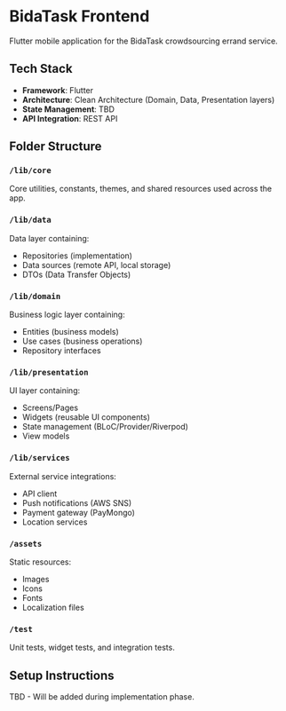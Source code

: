 # BidaTask Frontend

Flutter mobile application for the BidaTask crowdsourcing errand service.

## Tech Stack
- **Framework**: Flutter
- **Architecture**: Clean Architecture (Domain, Data, Presentation layers)
- **State Management**: TBD
- **API Integration**: REST API

## Folder Structure

### `/lib/core`
Core utilities, constants, themes, and shared resources used across the app.

### `/lib/data`
Data layer containing:
- Repositories (implementation)
- Data sources (remote API, local storage)
- DTOs (Data Transfer Objects)

### `/lib/domain`
Business logic layer containing:
- Entities (business models)
- Use cases (business operations)
- Repository interfaces

### `/lib/presentation`
UI layer containing:
- Screens/Pages
- Widgets (reusable UI components)
- State management (BLoC/Provider/Riverpod)
- View models

### `/lib/services`
External service integrations:
- API client
- Push notifications (AWS SNS)
- Payment gateway (PayMongo)
- Location services

### `/assets`
Static resources:
- Images
- Icons
- Fonts
- Localization files

### `/test`
Unit tests, widget tests, and integration tests.

## Setup Instructions
TBD - Will be added during implementation phase.

